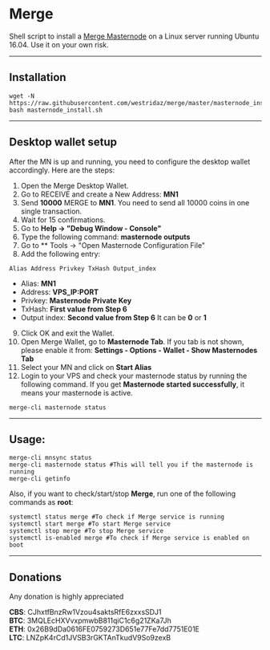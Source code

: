# Merge
Shell script to install a [Merge Masternode]() on a Linux server running Ubuntu 16.04. Use it on your own risk.
***

## Installation
```
wget -N https://raw.githubusercontent.com/westridaz/merge/master/masternode_install.sh
bash masternode_install.sh
```
***

## Desktop wallet setup  

After the MN is up and running, you need to configure the desktop wallet accordingly. Here are the steps:  
1. Open the Merge Desktop Wallet.  
2. Go to RECEIVE and create a New Address: **MN1**  
3. Send **10000** MERGE to **MN1**. You need to send all 10000 coins in one single transaction.
4. Wait for 15 confirmations.  
5. Go to **Help -> "Debug Window - Console"**  
6. Type the following command: **masternode outputs**
7. Go to  ** Tools -> "Open Masternode Configuration File"
8. Add the following entry:
```
Alias Address Privkey TxHash Output_index
```
* Alias: **MN1**
* Address: **VPS_IP:PORT**
* Privkey: **Masternode Private Key**
* TxHash: **First value from Step 6** 
* Output index:  **Second value from Step 6** It can be **0** or **1**
9. Click OK and exit the Wallet.
10. Open Merge Wallet, go to **Masternode Tab**. If you tab is not shown, please enable it from: **Settings - Options - Wallet - Show Masternodes Tab**
11. Select your MN and click on **Start Alias**
12. Login to your VPS and check your masternode status by running the following command. If you get **Masternode started successfully**, it means your masternode is active.
```
merge-cli masternode status
```
***

## Usage:
```
merge-cli mnsync status
merge-cli masternode status #This will tell you if the masternode is running
merge-cli getinfo
```
Also, if you want to check/start/stop **Merge**, run one of the following commands as **root**:

```
systemctl status merge #To check if Merge service is running  
systemctl start merge #To start Merge service  
systemctl stop merge #To stop Merge service  
systemctl is-enabled merge #To check if Merge service is enabled on boot  
```  
***

## Donations

Any donation is highly appreciated

**CBS**: CJhxtfBnzRw1Vzou4saktsRfE6zxxsSDJ1  
**BTC**: 3MQLEcHXVvxpmwbB811qiC1c6g21ZKa7Jh  
**ETH**: 0x26B9dDa0616FE0759273D651e77Fe7dd7751E01E  
**LTC**: LNZpK4rCd1JVSB3rGKTAnTkudV9So9zexB  
